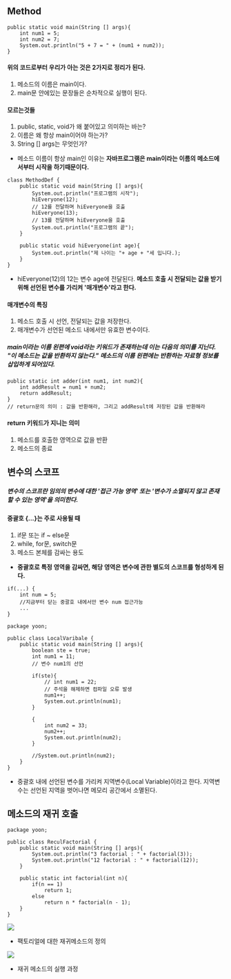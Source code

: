 ## Method

```
public static void main(String [] args){
	int num1 = 5;
    int num2 = 7;
    System.out.println("5 + 7 = " + (num1 + num2));
}
```
#### 위의 코드로부터 우리가 아는 것은 2가지로 정리가 된다.
1. 메소드의 이름은 main이다.
2. main문 안에있는 문장들은 순차적으로 실행이 된다.

#### 모르는것들

1. public, static, void가 왜 붙어있고 의미하는 바는?
2. 이름은 왜 항상 main이어야 하는가?
3. String [] args는 무엇인가?

- 메소드 이름이 항상 main인 이유는 **자바프로그램은 main이라는 이름의 메소드에서부터 시작을 하기때문이다.**

```
class MethodDef {
	public static void main(String [] args){
    	System.out.println("프로그램의 시작");
        hiEveryone(12); 
        // 12를 전달하며 hiEveryone을 호출
        hiEveryone(13); 
        // 13를 전달하며 hiEveryone을 호출
        System.out.println("프로그램의 끝");
    }
    
    public static void hiEveryone(int age){
    	System.out.println("제 나이는 "+ age + "세 입니다.);
    }
}
```

- hiEveryone(12)의 12는 변수 age에 전달된다. **메소드 호출 시 전달되는 값을 받기 위해 선언된 변수를 가리켜 '매개변수'라고 한다.**

#### 매개변수의 특징
1. 메소드 호출 시 선언, 전달되는 값을 저장한다.
2. 매개변수가 선언된 메소드 내에서만 유효한 변수이다.


##### main이라는 이름 왼편에 void라는 키워드가 존재하는데 이는 다음의 의미를 지닌다. "이 메소드는 값을 반환하지 않는다." 메소드의 이름 왼편에는 반환하는 자료형 정보를 삽입하게 되어있다.

```
public static int adder(int num1, int num2){
	int addResult = num1 + num2;
    return addResult;
}
// return문의 의미 : 값을 반환해라, 그리고 addResult에 저장된 값을 반환해라
```

#### return 키워드가 지니는 의미
1. 메소드를 호출한 영역으로 값을 반환
2. 메소드의 종료


## 변수의 스코프

##### 변수의 스코프란 임의의 변수에 대한 '접근 가능 영역' 또는 '변수가 소멸되지 않고 존재할 수 있는 영역'을 의미한다.

#### 중괄호 {...}는 주로 사용될 때

1. if문 또는 if ~ else문
2. while, for문, switch문
3. 메소드 본체를 감싸는 용도

- **중괄호로 특정 영역을 감싸면, 해당 영역은 변수에 관한 별도의 스코프를 형성하게 된다.**

```
if(...) {
	int num = 5;
    //지금부터 닫는 중괄호 내에서만 변수 num 접근가능
    ...
}
```

```
package yoon;

public class LocalVaribale {
    public static void main(String [] args){
        boolean ste = true;
        int num1 = 11;
        // 변수 num1의 선언

        if(ste){
            // int num1 = 22;
            // 주석을 해제하면 컴파일 오류 발생
            num1++;
            System.out.println(num1);
        }

        {
            int num2 = 33;
            num2++;
            System.out.println(num2);
        }

        //System.out.println(num2);
    }
}

```

- 중괄호 내에 선언된 변수를 가리켜 지역변수(Local Variable)이라고 한다. 지역변수는 선언된 지역을 벗어나면 메모리 공간에서 소멸된다.

## 메소드의 재귀 호출

```
package yoon;

public class ReculFactorial {
    public static void main(String [] args){
        System.out.println("3 factorial : " + factorial(3));
        System.out.println("12 factorial : " + factorial(12));
    }

    public static int factorial(int n){
        if(n == 1)
            return 1;
        else
            return n * factorial(n - 1);
    }
}
```

![](/Users/jimmy/Downloads/KakaoTalk_Photo_2018-02-23-16-34-20_95.jpeg)
- 팩토리얼에 대한 재귀메소드의 정의

![](/Users/jimmy/Downloads/KakaoTalk_Photo_2018-02-23-16-35-27_43.jpeg)
- 재귀 메소드의 실행 과정

